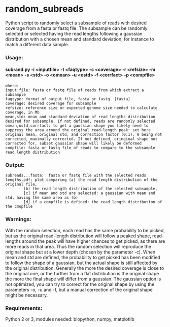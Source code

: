 # random_subreads

Python script to randomly select a subsample of reads with desired coverage from a fasta or fastq file.
The subsample can be randomly selected or selected having the read lengths following a gaussian distribution with a chosen mean and standard deviation, for instance to match a different data sample.


### Usage:
#### subrand.py -i \<inputfile\> -t \<faqtype\> -c \<coverage\> -r \<refsize\> -m \<mean\> -s \<std\> -o \<omean\> -u \<ostd\>  -f \<corrfact\>    -p \<compfile\>  
 
 	where:
	input file: fasta or fastq file of reads from which extract a subsample
	faqtype: format of output file, fasta or fastq  [fasta]
	coverage: desired coverage for subsample
	refsize: reference size or expected genome size needed to calculate coverage, in Mb
	mean,std: mean and standard deviation of read lengths distribution desired for subsample. If not defined, reads are randomly selected 
	omean,ostd,corrfact: to get a gaussian shape you likely need to suppress the area around the original read-length peak: set here original mean, original std, and correction factor (0:1), 0 being not corrected, maximally corrected. If not defined, oringinal shape not corrected for, subset gaussian shape will likely be deformed 
	compfile: fasta or fastq file of reads to compare to the subsample read length distribution

### Output:
	subreads...fasta:  fasta or fastq file with the selected reads
	lengths.pdf: plot comparing (a) the read length distribution of the original file, 
			(b) the read length distribution of the selected subsample,
			[c] if mean and std are selected: a gaussian with mean and std, having the same area as (b)
			[d] if a compfile is defined: the read length distribution of the cmopfile 

### Warnings: 
   With the random selection, each read has the same probability to be picked, but as the original read-length distribution will follow a peaked shape,
   read-lengths around the peak will have higher chances to get picked, as there are more reads in that area. Thus the random selection will reproduce
   the original shape but at a lower depth (chosen by the parameter -c). 
   When mean and std are defined, the probability to get picked has been modified to follow the shape of a gaussian, but the actual shape is still affected by the
   original distribution. Generally the more the desired coverage is close to the original one, or the further from a flat distribution is the original shape
   the more the final shape will differ from a gaussian.
   The gaussian option is not optimized, you can try to correct for the original shape by using the parameters -o, -u and -f, but a manual correction 
   of the original shape might be necessary.

### Requirements:
Python 2 or 3, modules needed: biopython, numpy, matplotlib
